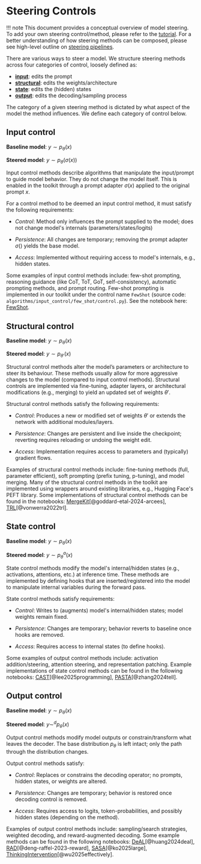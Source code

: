 # Steering Controls

!!! note
    This document provides a conceptual overview of model steering. To add your own steering control/method, please refer to
    the [tutorial](../tutorials/add_new_steering_method.md). For a better understanding of how steering
    methods can be composed, please see high-level outline on [steering pipelines](steering_pipelines.md).


There are various ways to steer a model. We structure steering methods across four categories of control, loosely
defined as:

- [**input**](#input-control): edits the prompt
- [**structural**](#structural-control): edits the weights/architecture
- [**state**](#state-control): edits the (hidden) states
- [**output**](#output-control): edits the decoding/sampling process

The category of a given steering method is dictated by what aspect of the model the method influences. We define each
category of control below.


## Input control

**Baseline model**: $y \sim p_\theta(x)$

**Steered model**: $y \sim p_\theta(\sigma(x))$

Input control methods describe algorithms that manipulate the input/prompt to guide model behavior. They do not change
the model itself. This is enabled in the toolkit through a prompt adapter $\sigma(x)$ applied to the original prompt
$x$.

For a control method to be deemed an input control method, it must satisfy the following requirements:

- *Control*: Method only influences the prompt supplied to the model; does not change model's internals (parameters/states/logits)

- *Persistence*: All changes are temporary; removing the prompt adapter $\sigma()$ yields the base model.

- *Access*: Implemented without requiring access to model's internals, e.g., hidden states.

Some examples of input control methods include: few-shot prompting, reasoning guidance (like CoT, ToT, GoT,
self-consistency), automatic prompting methods, and prompt routing. Few-shot prompting is implemented in our toolkit
under the control name `FewShot` (source code: `algorithms/input_control/few_shot/control.py`). See the notebook
here: [FewShot](../notebooks/controls/few_shot.ipynb).



## Structural control

**Baseline model**: $y \sim p_\theta(x)$

**Steered model**: $y \sim p_{\theta'}(x)$

Structural control methods alter the model’s parameters or architecture to steer its behaviour. These methods usually
allow for more aggressive changes to the model (compared to input control methods). Structural controls are implemented
via fine-tuning, adapter layers, or architectural modifications (e.g., merging) to yield an updated set of weights
$\theta'$.

Structural control methods satisfy the following requirements:

- *Control*: Produces a new or modified set of weights $\theta'$ or extends the network with additional modules/layers.

- *Persistence*: Changes are persistent and live inside the checkpoint; reverting requires reloading or undoing the weight edit.

- *Access*: Implementation requires access to parameters and (typically) gradient flows.

Examples of structural control methods include: fine-tuning methods (full, parameter efficient), soft prompting (prefix
tuning, p-tuning), and model merging. Many of the structural control methods in the toolkit are implemented using
wrappers around existing libraries, e.g., Hugging Face's PEFT library. Some implementations of structural control
methods can be found in the notebooks: [MergeKit](../notebooks/controls/mergekit_wrapper.ipynb)[@goddard-etal-2024-arcees],
[TRL](../notebooks/controls/trl_wrapper.ipynb)[@vonwerra2022trl].


## State control

**Baseline model**: $y \sim p_\theta(x)$

**Steered model**: $y \sim p_{\theta}^a(x)$

State control methods modify the model's internal/hidden states (e.g., activations, attentions, etc.) at inference time.
These methods are implemented by defining hooks that are inserted/registered into the model to manipulate internal
variables during the forward pass.

State control methods satisfy requirements:

- *Control*: Writes to (augments) model's internal/hidden states; model weights remain fixed.

- *Persistence*: Changes are temporary; behavior reverts to baseline once hooks are removed.

- *Access*: Requires access to internal states (to define hooks).

Some examples of output control methods include: activation addition/steering, attention steering, and representation
patching. Example implementations of state control methods can be found in the following notebooks:
[CAST](../notebooks/controls/cast.ipynb)[@lee2025programming], [PASTA](../notebooks/controls/pasta.ipynb)[@zhang2024tell].



## Output control

**Baseline model**: $y \sim p_\theta(x)$

**Steered model**: $y \sim^d p_{\theta}(x)$

Output control methods modify model outputs or constrain/transform what leaves the decoder. The base distribution
$p_\theta$ is left intact; only the path through the distribution changes.

Output control methods satisfy:

- *Control*: Replaces or constrains the decoding operator; no prompts, hidden states, or weights are altered.

- *Persistence*: Changes are temporary; behavior is restored once decoding control is removed.

- *Access*: Requires access to logits, token-probabilities, and possibly hidden states (depending on the method).

Examples of output control methods include: sampling/search strategies, weighted decoding, and reward-augmented
decoding. Some example methods can be found in the following notebooks: [DeAL](../notebooks/controls/deal.ipynb)[@huang2024deal],
[RAD](../notebooks/controls/rad.ipynb)[@deng-raffel-2023-reward], [SASA](../notebooks/controls/sasa.ipynb)[@ko2025large],
[ThinkingIntervention](../notebooks/controls/thinking_intervention.ipynb)[@wu2025effectively].
